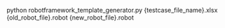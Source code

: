 python robotframework_template_generator.py {testcase_file_name}.xlsx {old_robot_file}.robot {new_robot_file}.robot
